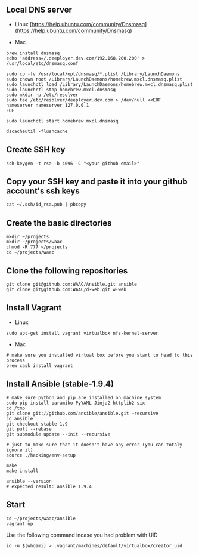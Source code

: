 ## Local DNS server
* Linux [https://help.ubuntu.com/community/Dnsmasq](https://help.ubuntu.com/community/Dnsmasq)

* Mac 
```
brew install dnsmasq
echo 'address=/.deeployer.dev.com/192.168.200.200' > /usr/local/etc/dnsmasq.conf

sudo cp -fv /usr/local/opt/dnsmasq/*.plist /Library/LaunchDaemons
sudo chown root /Library/LaunchDaemons/homebrew.mxcl.dnsmasq.plist
sudo launchctl load /Library/LaunchDaemons/homebrew.mxcl.dnsmasq.plist
sudo launchctl stop homebrew.mxcl.dnsmasq
sudo mkdir -p /etc/resolver
sudo tee /etc/resolver/deeployer.dev.com > /dev/null <<EOF
nameserver nameserver 127.0.0.1
EOF

sudo launchctl start homebrew.mxcl.dnsmasq

dscacheutil -flushcache
```

## Create SSH key
```
ssh-keygen -t rsa -b 4096 -C "<your github email>"
```
## Copy your SSH key and paste it into your github account's ssh keys
```
cat ~/.ssh/id_rsa.pub | pbcopy
```

## Create the basic directories
```
mkdir ~/projects
mkdir ~/projects/waac
chmod -R 777 ~/projects
cd ~/projects/waac
```

## Clone the following repositories
```
git clone git@github.com:WAAC/Ansible.git ansible
git clone git@github.com:WAAC/d-web.git w-web
```

## Install Vagrant
* Linux 
```
sudo apt-get install vagrant virtualbox nfs-kernel-server
```
* Mac 
```
# make sure you installed virtual box before you start to head to this process
brew cask install vagrant
```

## Install Ansible (stable-1.9.4)
```
# make sure python and pip are installed on machine system
sudo pip install paramiko PyYAML Jinja2 httplib2 six
cd /tmp
git clone git://github.com/ansible/ansible.git —recursive
cd ansible
git checkout stable-1.9
git pull --rebase
git submodule update --init --recursive

# just to make sure that it doesn't have any error (you can totaly ignore it)
source ./hacking/env-setup

make
make install

ansible --version
# expected result: ansible 1.9.4

```


## Start
```
cd ~/projects/waac/ansible
vagrant up
```
Use the following command incase you had problem with UID
```
id -u $(whoami) > .vagrant/machines/default/virtualbox/creator_uid
```
